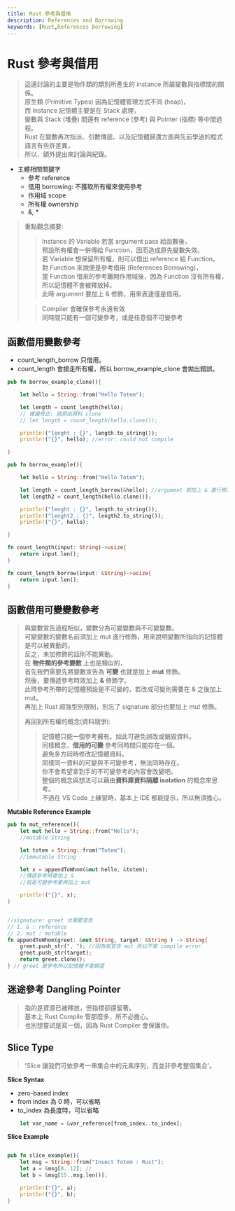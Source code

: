 ```yaml
---
title: Rust 參考與借用
description: References and Borrowing
keywords: [Rust,References Borrowing]
---
```


# Rust 參考與借用
> 這邊討論的主要是物件類的類別所產生的 instance 所屬變數與指標間的關係。  
> 原生類 \(Primitive Types\) 因為記憶體管理方式不同 \(heap\)，  
> 而 Instance 記憶體主要是在 Stack 處理，  
> 變數與 Stack \(堆疊\) 間還有 reference \(參考\) 與 Pointer \(指標\) 等中間過程。  
> Rust 在變數再次指派、引數傳遞、以及記憶體歸還方面與先前學過的程式語言有些許差異，  
> 所以，額外提出來討論與紀錄。

* 主體相關關鍵字
    * 參考 reference  
    * 借用 borrowing: 不獲取所有權來使用參考  
    * 作用域 scope  
    * 所有權 ownership  
    * &, *
    
> 重點觀念摘要:  
>> Instance 的 Variable 若當 argument pass 給函數後，  
>> 預設所有權會一併傳給 Function，因而造成原先變數失效。  
>> 若 Variable 想保留所有權，則可以借出 reference 給 Function。  
>> 對 Function 來說便是參考借用 (References Borrowing)，   
>> 當 Function 借來的參考離開作用域後，因為 Function 沒有所有權，所以記憶體不會被釋放掉。  
>> 此時 argument 要加上 & 修飾，用來表達僅是借用。  
>
>> Compiler 會確保參考永遠有效  
>> 同時間只能有一個可變參考，或是任意個不可變參考  


## 函數借用變數參考
* count_length_borrow 只借用。
* count_length 會搶走所有權，所以 borrow_example_clone 會拋出錯誤。 

```rust
pub fn borrow_example_clone(){

    let hello = String::from("Hello Totem");

    let length = count_length(hello);
    // 建議修正: 將原始資料 clone 
    // let length = count_length(hello.clone());

    println!("lenght : {}", length.to_string());
    println!("{}", hello); //error: could not compile

}

pub fn borrow_example(){

    let hello = String::from("Hello Totem");

    let length = count_length_borrow(&hello); //argument 前加上 & 進行修飾
    let length2 = count_length(hello.clone());

    println!("lenght : {}", length.to_string());
    println!("lenght2 : {}", length2.to_string());
    println!("{}", hello);

}

fn count_length(input: String)->usize{
    return input.len();
}

fn count_length_borrow(input: &String)->usize{
    return input.len();
}
```    

## 函數借用可變變數參考
> 與變數宣告過程相似，變數分為可變變數與不可變變數。  
> 可變變數的變數名前須加上 mut 進行修飾，用來說明變數所指向的記憶體是可以被異動的。  
> 反之，未加修飾的話則不能異動。  
> 在 **物件類的參考變數** 上也是類似的，  
> 首先我們需要先將變數宣告為 **可變** 也就是加上 **mut** 修飾。  
> 然後，要傳遞參考時效加上 **&** 修飾字。  
> 此時參考所帶的記憶體預設是不可變的，若改成可變則需要在 & 之後加上 mut。   
> 再加上 Rust 超強型別限制，別忘了 signature 部分也要加上 mut 修飾。   
>
> 再回到所有權的概念(資料競爭): 
>> 記憶體只能一個參考擁有。如此可避免誤改或銷毀資料。   
>> 同樣概念，**借用的可變** 參考同時間只能存在一個。  
>> 避免多方同時修改記憶體資料。  
>> 同樣同一資料的可變與不可變參考，無法同時存在。  
>> 你不會希望拿到手的不可變參考的內容會改變吧。  
>> 整個的概念與想法可以藉由**資料庫資料隔離 isolation** 的概念來思考。  
>> 不過在 VS Code 上練習時，基本上 IDE 都能提示，所以無須擔心。  
 

__Mutable Reference Example__

```rust
pub fn mut_reference(){
    let mut hello = String::from("Hello");
    //mutable String

    let totem = String::from("Totem");
    //immutable String

    let x = appendToWhom(&mut hello, &totem);
    //傳遞參考時要加上 &
    //若是可變參考要再加上 mut

    println!("{}", x);
}


//signature: greet 也需要宣告
// 1. & : reference
// 2. mut : mutable 
fn appendToWhom(greet: &mut String, target: &String ) -> String{
    greet.push_str(", "); //因為有宣告 mut 所以不會 compile error
    greet.push_str(target);
    return greet.clone();
} // greet 是參考所以記憶體不會歸還
```
 
## 迷途參考 Dangling Pointer
> 指的是資源已被釋放，但指標卻還留著。  
> 基本上 Rust Compile 管那麼多，所不必擔心。  
> 也別想嘗試是寫一個，因為 Rust Compiler 會保護你。  


## Slice Type<span id="Rust_Slice">&nbsp;</span>

> 'Slice 讓我們可依參考一串集合中的元素序列，而並非參考整個集合'。  

__Slice Syntax__

* zero-based index  
* from index 為 0 時，可以省略  
* to_index 為長度時，可以省略  

```rust
    let var_name = &var_reference[from_index..to_index];
```

__Slice Example__

```rust

pub fn slice_example(){
    let msg = String::from("Insect Totem : Rust");
    let a = &msg[0..12]; //
    let b = &msg[15..msg.len()];

    println!("{}", a);
    println!("{}", b);
}

```